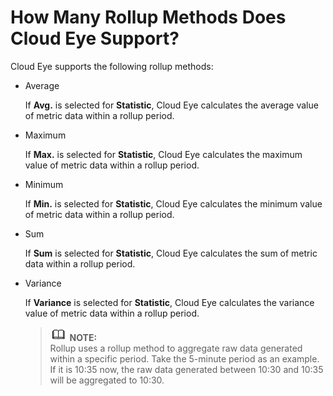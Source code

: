 # How Many Rollup Methods Does Cloud Eye Support?<a name="EN-US_TOPIC_0084812081"></a>

Cloud Eye supports the following rollup methods:

-   Average

    If  **Avg.**  is selected for  **Statistic**, Cloud Eye calculates the average value of metric data within a rollup period.

-   Maximum

    If  **Max.**  is selected for  **Statistic**, Cloud Eye calculates the maximum value of metric data within a rollup period.

-   Minimum

    If  **Min.**  is selected for  **Statistic**, Cloud Eye calculates the minimum value of metric data within a rollup period.

-   Sum

    If  **Sum**  is selected for  **Statistic**, Cloud Eye calculates the sum of metric data within a rollup period.

-   Variance

    If  **Variance**  is selected for  **Statistic**, Cloud Eye calculates the variance value of metric data within a rollup period.

    >![](public_sys-resources/icon-note.gif) **NOTE:**   
    >Rollup uses a rollup method to aggregate raw data generated within a specific period. Take the 5-minute period as an example. If it is 10:35 now, the raw data generated between 10:30 and 10:35 will be aggregated to 10:30.  


